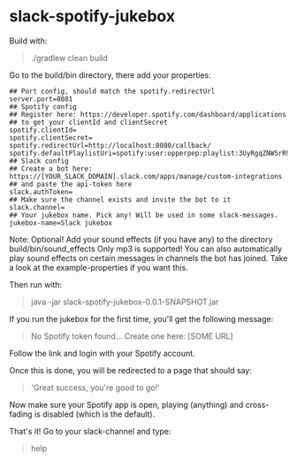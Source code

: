 # slack-spotify-jukebox

Build with:
> ./gradlew clean build

Go to the build/bin directory, there add your properties:
```
## Port config, should match the spotify.redirectUrl
server.port=8081
## Spotify config
## Register here: https://developer.spotify.com/dashboard/applications
## to get your clientId and clientSecret
spotify.clientId=
spotify.clientSecret=
spotify.redirectUrl=http://localhost:8080/callback/
spotify.defaultPlaylistUri=spotify:user:opperpep:playlist:3UyRgqZNW5rR9WvJ3ZlJbD
## Slack config
## Create a bot here: https://[YOUR_SLACK_DOMAIN].slack.com/apps/manage/custom-integrations
## and paste the api-token here
slack.authToken=
## Make sure the channel exists and invite the bot to it
slack.channel=
## Your jukebox name. Pick any! Will be used in some slack-messages.
jukebox-name=Slack jukebox
```

Note: Optional!
Add your sound effects (if you have any) to the directory build/bin/sound_effects Only mp3 is supported!
You can also automatically play sound effects on certain messages in channels the bot has joined. Take a look at the example-properties if you want this.

Then run with:
> java -jar slack-spotify-jukebox-0.0.1-SNAPSHOT.jar

If you run the jukebox for the first time, you'll get the following message:
> No Spotify token found... Create one here: [SOME URL]

Follow the link and login with your Spotify account.

Once this is done, you will be redirected to a page that should say: 
> 'Great success, you're good to go!'

Now make sure your Spotify app is open, playing (anything) and cross-fading is disabled (which is the default).

That's it! Go to your slack-channel and type:
> help
